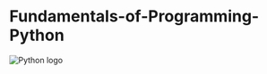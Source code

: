 # Fundamentals-of-Programming-Python

![Python logo](http://pluspng.com/img-png/python-logo-png-download-python-logo-png-images-transparent-gallery-advertisement-360.png)
